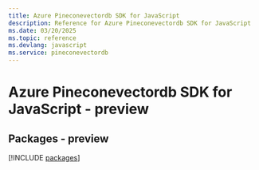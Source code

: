 ```yaml
---
title: Azure Pineconevectordb SDK for JavaScript
description: Reference for Azure Pineconevectordb SDK for JavaScript
ms.date: 03/20/2025
ms.topic: reference
ms.devlang: javascript
ms.service: pineconevectordb
---
```

# Azure Pineconevectordb SDK for JavaScript - preview
## Packages - preview
[!INCLUDE [packages](pineconevectordb-index.md)]